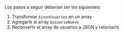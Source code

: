Los pasos a seguir deberían ser los siguientes:

1. Transformar `$jsonUsuarios` en un array
2. Agregarle al array `$usuarioNuevo`
3. Reconvertir el array de usuarios a JSON y retornarlo